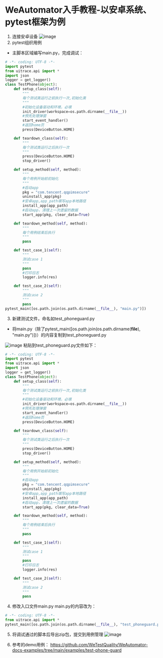 # WeAutomator入手教程-以安卓系统、pytest框架为例
1. 连接安卓设备
![image](https://user-images.githubusercontent.com/102640628/175203791-4fb34bd7-31ab-4879-8afd-4e76773efc7a.png)
2. pytest组织用例
- 主脚本区域编写main.py，完成调试：
```python
# -*- coding: UTF-8 -*-
import pytest
from uitrace.api import *
import json
logger = get_logger()
class TestPhone(object):
    def setup_class(self):
        """
        每个测试类运行之前执行一次,初始化类
        """
        #初始化设备驱动和环境，必填
        init_driver(workspace=os.path.dirname(__file__))
        #预先处理弹窗
        start_event_handler()
        #返回home页
        press(DeviceButton.HOME)

    def teardown_class(self):
        """
        每个测试类运行之后执行一次
        """
        press(DeviceButton.HOME)
        stop_driver()

    def setup_method(self, method):
        """
        每个用例开始前初始化
        """
        #启动app
        pkg = "com.tencent.qqpimsecure"
        uninstall_app(pkg)
        #安卓app,app_path填写app本地路径
        install_app(app_path)
        #启动app，清理上一次遗留的数据
        start_app(pkg, clear_data=True)

    def teardown_method(self, method):
        """
        每个用例结束后执行
        """
        pass

    def test_case_1(self):
        """
        测试case 1 
        """
        pass
        #打印日志
        logger.info(res)

    def test_case_2(self):
        """
        测试case 2
        """
        pass
pytest_main([os.path.join(os.path.dirname(__file__), "main.py")])
```
3. 新建测试文件，命名如test_phoneguard.py
- 将main.py（除了pytest_main([os.path.join(os.path.dirname(__file__), "main.py")])）的内容复制到test_phoneguard.py

![image](https://user-images.githubusercontent.com/102640628/175204165-6329fc0e-4018-486f-b642-1b51fc17bc7a.png)
粘贴到test_phoneguard.py文件如下：
```python
# -*- coding: UTF-8 -*-
import pytest
from uitrace.api import *
import json
logger = get_logger()
class TestPhone(object):
    def setup_class(self):
        """
        每个测试类运行之前执行一次,初始化类
        """
        #初始化设备驱动和环境，必填
        init_driver(workspace=os.path.dirname(__file__))
        #预先处理弹窗
        start_event_handler()
        #返回home页
        press(DeviceButton.HOME)

    def teardown_class(self):
        """
        每个测试类运行之后执行一次
        """
        press(DeviceButton.HOME)
        stop_driver()

    def setup_method(self, method):
        """
        每个用例开始前初始化
        """
        #启动app
        pkg = "com.tencent.qqpimsecure"
        uninstall_app(pkg)
        #安卓app,app_path填写app本地路径
        install_app(app_path)
        #启动app，清理上一次遗留的数据
        start_app(pkg, clear_data=True)

    def teardown_method(self, method):
        """
        每个用例结束后执行
        """
        pass

    def test_case_1(self):
        """
        测试case 1 
        """
        pass
        #打印日志
        logger.info(res)

    def test_case_2(self):
        """
        测试case 2
        """
        pass
```
4. 修改入口文件main.py
main.py的内容改为：
```python
# -*- coding: UTF-8 -*-
from uitrace.api import *
pytest_main([os.path.join(os.path.dirname(__file__), "test_phoneguard.py")])
```
5. 将调试通过的脚本后导出zip包，提交到用例管理
![image](https://user-images.githubusercontent.com/102640628/175204282-685eab55-29bd-4641-b836-37bfa9e5c1dc.png)

6. 参考的demo用例：
    https://github.com/WeTestQuality/WeAutomator-docs-examples/tree/main/examples/test-phone-guard

